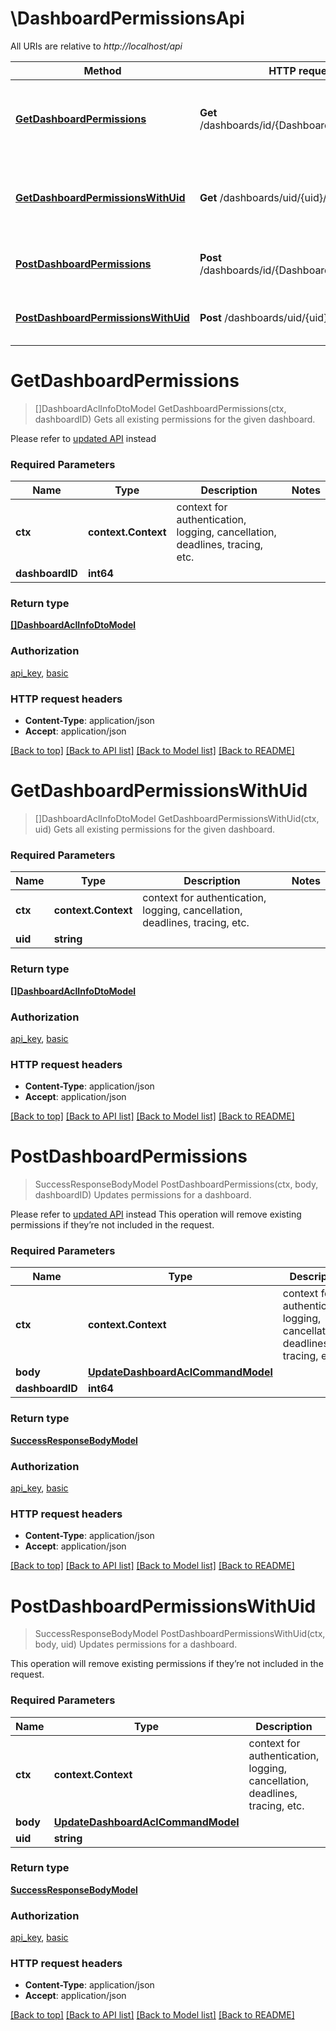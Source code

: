 # \DashboardPermissionsApi

All URIs are relative to *http://localhost/api*

Method | HTTP request | Description
------------- | ------------- | -------------
[**GetDashboardPermissions**](DashboardPermissionsApi.md#GetDashboardPermissions) | **Get** /dashboards/id/{DashboardID}/permissions | Gets all existing permissions for the given dashboard.
[**GetDashboardPermissionsWithUid**](DashboardPermissionsApi.md#GetDashboardPermissionsWithUid) | **Get** /dashboards/uid/{uid}/permissions | Gets all existing permissions for the given dashboard.
[**PostDashboardPermissions**](DashboardPermissionsApi.md#PostDashboardPermissions) | **Post** /dashboards/id/{DashboardID}/permissions | Updates permissions for a dashboard.
[**PostDashboardPermissionsWithUid**](DashboardPermissionsApi.md#PostDashboardPermissionsWithUid) | **Post** /dashboards/uid/{uid}/permissions | Updates permissions for a dashboard.


# **GetDashboardPermissions**
> []DashboardAclInfoDtoModel GetDashboardPermissions(ctx, dashboardID)
Gets all existing permissions for the given dashboard.

Please refer to [updated API](#/dashboard_permissions/getDashboardPermissionsWithUid) instead

### Required Parameters

Name | Type | Description  | Notes
------------- | ------------- | ------------- | -------------
 **ctx** | **context.Context** | context for authentication, logging, cancellation, deadlines, tracing, etc.
  **dashboardID** | **int64**|  | 

### Return type

[**[]DashboardAclInfoDtoModel**](DashboardAclInfoDTO.md)

### Authorization

[api_key](../README.md#api_key), [basic](../README.md#basic)

### HTTP request headers

 - **Content-Type**: application/json
 - **Accept**: application/json

[[Back to top]](#) [[Back to API list]](../README.md#documentation-for-api-endpoints) [[Back to Model list]](../README.md#documentation-for-models) [[Back to README]](../README.md)

# **GetDashboardPermissionsWithUid**
> []DashboardAclInfoDtoModel GetDashboardPermissionsWithUid(ctx, uid)
Gets all existing permissions for the given dashboard.

### Required Parameters

Name | Type | Description  | Notes
------------- | ------------- | ------------- | -------------
 **ctx** | **context.Context** | context for authentication, logging, cancellation, deadlines, tracing, etc.
  **uid** | **string**|  | 

### Return type

[**[]DashboardAclInfoDtoModel**](DashboardAclInfoDTO.md)

### Authorization

[api_key](../README.md#api_key), [basic](../README.md#basic)

### HTTP request headers

 - **Content-Type**: application/json
 - **Accept**: application/json

[[Back to top]](#) [[Back to API list]](../README.md#documentation-for-api-endpoints) [[Back to Model list]](../README.md#documentation-for-models) [[Back to README]](../README.md)

# **PostDashboardPermissions**
> SuccessResponseBodyModel PostDashboardPermissions(ctx, body, dashboardID)
Updates permissions for a dashboard.

Please refer to [updated API](#/dashboard_permissions/postDashboardPermissionsWithUid) instead  This operation will remove existing permissions if they’re not included in the request.

### Required Parameters

Name | Type | Description  | Notes
------------- | ------------- | ------------- | -------------
 **ctx** | **context.Context** | context for authentication, logging, cancellation, deadlines, tracing, etc.
  **body** | [**UpdateDashboardAclCommandModel**](UpdateDashboardAclCommandModel.md)|  | 
  **dashboardID** | **int64**|  | 

### Return type

[**SuccessResponseBodyModel**](SuccessResponseBody.md)

### Authorization

[api_key](../README.md#api_key), [basic](../README.md#basic)

### HTTP request headers

 - **Content-Type**: application/json
 - **Accept**: application/json

[[Back to top]](#) [[Back to API list]](../README.md#documentation-for-api-endpoints) [[Back to Model list]](../README.md#documentation-for-models) [[Back to README]](../README.md)

# **PostDashboardPermissionsWithUid**
> SuccessResponseBodyModel PostDashboardPermissionsWithUid(ctx, body, uid)
Updates permissions for a dashboard.

This operation will remove existing permissions if they’re not included in the request.

### Required Parameters

Name | Type | Description  | Notes
------------- | ------------- | ------------- | -------------
 **ctx** | **context.Context** | context for authentication, logging, cancellation, deadlines, tracing, etc.
  **body** | [**UpdateDashboardAclCommandModel**](UpdateDashboardAclCommandModel.md)|  | 
  **uid** | **string**|  | 

### Return type

[**SuccessResponseBodyModel**](SuccessResponseBody.md)

### Authorization

[api_key](../README.md#api_key), [basic](../README.md#basic)

### HTTP request headers

 - **Content-Type**: application/json
 - **Accept**: application/json

[[Back to top]](#) [[Back to API list]](../README.md#documentation-for-api-endpoints) [[Back to Model list]](../README.md#documentation-for-models) [[Back to README]](../README.md)

